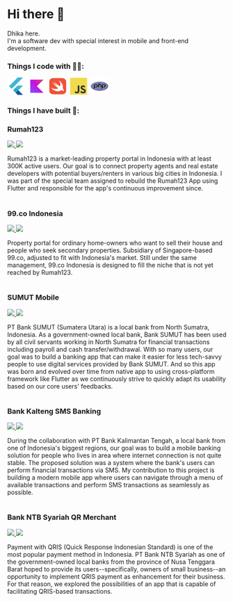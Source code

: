 # Hi there 👋

Dhika here. <br />
I'm a software dev with special interest in mobile and front-end development. <br />
  
### Things I code with 👨‍💻:

<div>
  <img src="https://github.com/devicons/devicon/blob/master/icons/flutter/flutter-original.svg" title="Flutter" alt="Flutter" width="40" height="40"/>&nbsp;
  <img src="https://github.com/devicons/devicon/blob/master/icons/kotlin/kotlin-original.svg" title="Kotlin" alt="Kotlin" width="40" height="40"/>&nbsp;
  <img src="https://github.com/devicons/devicon/blob/master/icons/swift/swift-original.svg" title="Swift" alt="Swift" width="40" height="40"/>&nbsp;
  <img src="https://github.com/devicons/devicon/blob/master/icons/javascript/javascript-original.svg" title="Javascript" alt="Javascript" width="40" height="40"/>&nbsp;
  <img src="https://github.com/devicons/devicon/blob/master/icons/php/php-original.svg" title="Javascript" alt="PHP" width="40" height="40"/>&nbsp;
<div>

### Things I have built 🔧:

### Rumah123
<div>
  <a href="https://play.google.com/store/apps/details?id=com.rumah123&hl=id"> 
    <img src="https://upload.wikimedia.org/wikipedia/commons/7/78/Google_Play_Store_badge_EN.svg" height="36">
  </a>
  <a href="https://apps.apple.com/id/app/rumah123/id644854546"> 
    <img src="https://upload.wikimedia.org/wikipedia/commons/3/3c/Download_on_the_App_Store_Badge.svg" height="36">
  </a>
</div>

Rumah123 is a market-leading property portal in Indonesia with at least 300K active users. Our goal is to connect property agents and real estate developers with potential buyers/renters in various big cities in Indonesia. I was part of the special team assigned to rebuild the Rumah123 App using Flutter and responsible for the app's continuous improvement since.

#

### 99.co Indonesia
<div>
  <a href="https://play.google.com/store/apps/details?id=com.urbanindo.android&hl=id"> 
    <img src="https://upload.wikimedia.org/wikipedia/commons/7/78/Google_Play_Store_badge_EN.svg" height="36">
  </a>
  <a href="https://apps.apple.com/id/app/99-co-indonesia/id787339517"> 
    <img src="https://upload.wikimedia.org/wikipedia/commons/3/3c/Download_on_the_App_Store_Badge.svg" height="36">
  </a>
</div>

Property portal for ordinary home-owners who want to sell their house and people who seek secondary properties. Subsidiary of Singapore-based 99.co, adjusted to fit with Indonesia's market. Still under the same management, 99.co Indonesia is designed to fill the niche that is not yet reached by Rumah123.

#

### SUMUT Mobile
<div>
  <a href="https://play.google.com/store/apps/details?id=mbank.sumut&hl=id"> 
    <img src="https://upload.wikimedia.org/wikipedia/commons/7/78/Google_Play_Store_badge_EN.svg" height="36">
  </a>
  <a href="https://apps.apple.com/id/app/sumut-mobile/id1089844839?l=id"> 
    <img src="https://upload.wikimedia.org/wikipedia/commons/3/3c/Download_on_the_App_Store_Badge.svg" height="36">
  </a>
</div>


PT Bank SUMUT (Sumatera Utara) is a local bank from North Sumatra, Indonesia. As a government-owned local bank, Bank SUMUT has been used by all civil servants working in North Sumatra for financial transactions including payroll and cash transfer/withdrawal. With so many users, our goal was to build a banking app that can make it easier for less tech-savvy people to use digital services provided by Bank SUMUT. And so this app was born and evolved over time from native app to using cross-platform framework like Flutter as we continuously strive to quickly adapt its usability based on our core users' feedbacks.

#

### Bank Kalteng SMS Banking
<div>
  <a href="https://play.google.com/store/apps/details?id=mbank.kalteng&hl=id"> 
    <img src="https://upload.wikimedia.org/wikipedia/commons/7/78/Google_Play_Store_badge_EN.svg" height="36">
  </a>
  <a href="https://apps.apple.com/id/app/bank-kalteng-sms-banking/id1551769356?l=id"> 
    <img src="https://upload.wikimedia.org/wikipedia/commons/3/3c/Download_on_the_App_Store_Badge.svg" height="36">
  </a>
</div>


During the collaboration with PT Bank Kalimantan Tengah, a local bank from one of Indonesia's biggest regions, our goal was to build a mobile banking solution for people who lives in area where internet connection is not quite stable. The proposed solution was a system where the bank's users can perform financial transactions via SMS. My contribution to this project is building a modern mobile app where users can navigate through a menu of available transactions and perform SMS transactions as seamlessly as possible.

#

### Bank NTB Syariah QR Merchant
<div>
  <a href="https://play.google.com/store/apps/details?id=mbank.ntbmerchant&hl=id"> 
    <img src="https://upload.wikimedia.org/wikipedia/commons/7/78/Google_Play_Store_badge_EN.svg" height="36">
  </a>
  <a href="https://apps.apple.com/us/app/ntb-syariah-merchant/id1585790207?platform=iphone"> 
    <img src="https://upload.wikimedia.org/wikipedia/commons/3/3c/Download_on_the_App_Store_Badge.svg" height="36">
  </a>
</div>

Payment with QRIS (Quick Response Indonesian Standard) is one of the most popular payment method in Indonesia. PT Bank NTB Syariah as one of the government-owned local banks from the province of Nusa Tenggara Barat hoped to provide its users--specifically, owners of small business--an opportunity to implement QRIS payment as enhancement for their business. For that reason, we explored the possibilities of an app that is capable of facilitating QRIS-based transactions.

